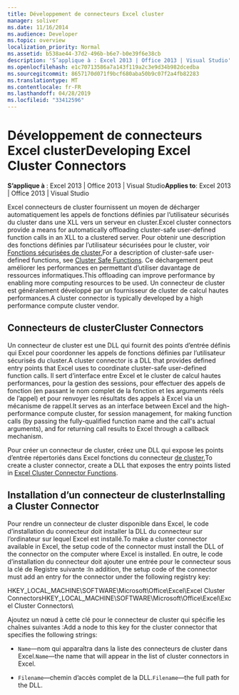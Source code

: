 ```yaml
---
title: Développement de connecteurs Excel cluster
manager: soliver
ms.date: 11/16/2014
ms.audience: Developer
ms.topic: overview
localization_priority: Normal
ms.assetid: b538ae44-37d2-496b-b6e7-b0e39f6e38cb
description: 'S’applique à : Excel 2013 | Office 2013 | Visual Studio'
ms.openlocfilehash: e1c70713586a7a143f119a2c3e9d34b982dcedba
ms.sourcegitcommit: 8657170d071f9bcf680aba50b9c07f2a4fb82283
ms.translationtype: MT
ms.contentlocale: fr-FR
ms.lasthandoff: 04/28/2019
ms.locfileid: "33412596"
---
```

# <a name="developing-excel-cluster-connectors"></a><span data-ttu-id="e8b55-103">Développement de connecteurs Excel cluster</span><span class="sxs-lookup"><span data-stu-id="e8b55-103">Developing Excel Cluster Connectors</span></span>

<span data-ttu-id="e8b55-104">**S’applique à** : Excel 2013 | Office 2013 | Visual Studio</span><span class="sxs-lookup"><span data-stu-id="e8b55-104">**Applies to**: Excel 2013 | Office 2013 | Visual Studio</span></span> 
  
<span data-ttu-id="e8b55-105">Excel connecteurs de cluster fournissent un moyen de décharger automatiquement les appels de fonctions définies par l’utilisateur sécurisés du cluster dans une XLL vers un serveur en cluster.</span><span class="sxs-lookup"><span data-stu-id="e8b55-105">Excel cluster connectors provide a means for automatically offloading cluster-safe user-defined function calls in an XLL to a clustered server.</span></span> <span data-ttu-id="e8b55-106">Pour obtenir une description des fonctions définies par l’utilisateur sécurisées pour le cluster, voir [Fonctions sécurisées de cluster.](cluster-safe-functions.md)</span><span class="sxs-lookup"><span data-stu-id="e8b55-106">For a description of cluster-safe user-defined functions, see [Cluster Safe Functions](cluster-safe-functions.md).</span></span> <span data-ttu-id="e8b55-107">Ce déchargement peut améliorer les performances en permettant d’utiliser davantage de ressources informatiques.</span><span class="sxs-lookup"><span data-stu-id="e8b55-107">This offloading can improve performance by enabling more computing resources to be used.</span></span> <span data-ttu-id="e8b55-108">Un connecteur de cluster est généralement développé par un fournisseur de cluster de calcul hautes performances.</span><span class="sxs-lookup"><span data-stu-id="e8b55-108">A cluster connector is typically developed by a high performance compute cluster vendor.</span></span>
  
## <a name="cluster-connectors"></a><span data-ttu-id="e8b55-109">Connecteurs de cluster</span><span class="sxs-lookup"><span data-stu-id="e8b55-109">Cluster Connectors</span></span>

<span data-ttu-id="e8b55-110">Un connecteur de cluster est une DLL qui fournit des points d’entrée définis qui Excel pour coordonner les appels de fonctions définies par l’utilisateur sécurisés du cluster.</span><span class="sxs-lookup"><span data-stu-id="e8b55-110">A cluster connector is a DLL that provides defined entry points that Excel uses to coordinate cluster-safe user-defined function calls.</span></span> <span data-ttu-id="e8b55-111">Il sert d’interface entre Excel et le cluster de calcul hautes performances, pour la gestion des sessions, pour effectuer des appels de fonction (en passant le nom complet de la fonction et les arguments réels de l’appel) et pour renvoyer les résultats des appels à Excel via un mécanisme de rappel.</span><span class="sxs-lookup"><span data-stu-id="e8b55-111">It serves as an interface between Excel and the high-performance compute cluster, for session management, for making function calls (by passing the fully-qualified function name and the call's actual arguments), and for returning call results to Excel through a callback mechanism.</span></span>
  
<span data-ttu-id="e8b55-112">Pour créer un connecteur de cluster, créez une DLL qui expose les points d’entrée répertoriés dans Excel fonctions du connecteur [de cluster.](excel-cluster-connector-functions.md)</span><span class="sxs-lookup"><span data-stu-id="e8b55-112">To create a cluster connector, create a DLL that exposes the entry points listed in [Excel Cluster Connector Functions](excel-cluster-connector-functions.md).</span></span>
  
## <a name="installing-a-cluster-connector"></a><span data-ttu-id="e8b55-113">Installation d’un connecteur de cluster</span><span class="sxs-lookup"><span data-stu-id="e8b55-113">Installing a Cluster Connector</span></span>

<span data-ttu-id="e8b55-114">Pour rendre un connecteur de cluster disponible dans Excel, le code d’installation du connecteur doit installer la DLL du connecteur sur l’ordinateur sur lequel Excel est installé.</span><span class="sxs-lookup"><span data-stu-id="e8b55-114">To make a cluster connector available in Excel, the setup code of the connector must install the DLL of the connector on the computer where Excel is installed.</span></span> <span data-ttu-id="e8b55-115">En outre, le code d’installation du connecteur doit ajouter une entrée pour le connecteur sous la clé de Registre suivante :</span><span class="sxs-lookup"><span data-stu-id="e8b55-115">In addition, the setup code of the connector must add an entry for the connector under the following registry key:</span></span>
  
<span data-ttu-id="e8b55-116">HKEY_LOCAL_MACHINE\SOFTWARE\Microsoft\Office\Excel\Excel Cluster Connectors</span><span class="sxs-lookup"><span data-stu-id="e8b55-116">HKEY_LOCAL_MACHINE\SOFTWARE\Microsoft\Office\Excel\Excel Cluster Connectors</span></span>\
  
<span data-ttu-id="e8b55-117">Ajoutez un nœud à cette clé pour le connecteur de cluster qui spécifie les chaînes suivantes :</span><span class="sxs-lookup"><span data-stu-id="e8b55-117">Add a node to this key for the cluster connector that specifies the following strings:</span></span>
  
-  <span data-ttu-id="e8b55-118">`Name`—nom qui apparaîtra dans la liste des connecteurs de cluster dans Excel.</span><span class="sxs-lookup"><span data-stu-id="e8b55-118">`Name`—the name that will appear in the list of cluster connectors in Excel.</span></span>
    
-  <span data-ttu-id="e8b55-119">`Filename`—chemin d’accès complet de la DLL.</span><span class="sxs-lookup"><span data-stu-id="e8b55-119">`Filename`—the full path for the DLL.</span></span>
    

